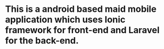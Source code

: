# This is a android based maid mobile application which uses Ionic framework for front-end and Laravel for the back-end.
